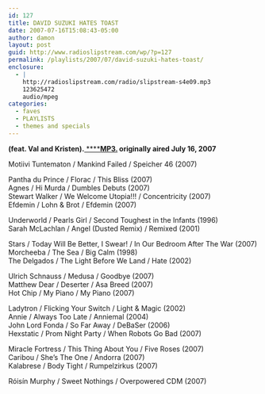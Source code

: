 ```yaml
---
id: 127
title: DAVID SUZUKI HATES TOAST
date: 2007-07-16T15:08:43-05:00
author: damon
layout: post
guid: http://www.radioslipstream.com/wp/?p=127
permalink: /playlists/2007/07/david-suzuki-hates-toast/
enclosure:
  - |
    http://radioslipstream.com/radio/slipstream-s4e09.mp3
    123625472
    audio/mpeg
categories:
  - faves
  - PLAYLISTS
  - themes and specials
---
```

**(feat. Val and Kristen).**[  ****](http://radioslipstream.com/radio/slipstream-s4e09.mp3)**[MP3.](/radio/slipstream-s4e09.mp3) originally aired July 16, 2007**

Motiivi Tuntematon / Mankind Failed / Speicher 46 (2007)

Pantha du Prince / Florac / This Bliss (2007)  
Agnes / Hi Murda / Dumbles Debuts (2007)  
Stewart Walker / We Welcome Utopia!!! / Concentricity (2007)  
Efdemin / Lohn & Brot / Efdemin (2007)

Underworld / Pearls Girl / Second Toughest in the Infants (1996)  
Sarah McLachlan / Angel (Dusted Remix) / Remixed (2001)

Stars / Today Will Be Better, I Swear! / In Our Bedroom After The War (2007)  
Morcheeba / The Sea / Big Calm (1998)  
The Delgados / The Light Before We Land / Hate (2002)

Ulrich Schnauss / Medusa / Goodbye (2007)  
Matthew Dear / Deserter / Asa Breed (2007)  
Hot Chip / My Piano / My Piano (2007)

Ladytron / Flicking Your Switch / Light & Magic (2002)  
Annie / Always Too Late / Anniemal (2004)  
John Lord Fonda / So Far Away / DeBaSer (2006)  
Hexstatic / Prom Night Party / When Robots Go Bad (2007)

Miracle Fortress / This Thing About You / Five Roses (2007)  
Caribou / She’s The One / Andorra (2007)  
Kalabrese / Body Tight / Rumpelzirkus (2007)

Róisín Murphy / Sweet Nothings / Overpowered CDM (2007)